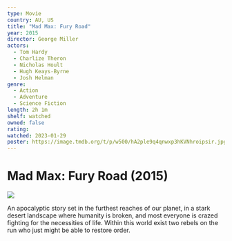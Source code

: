 ```yaml
---
type: Movie
country: AU, US
title: "Mad Max: Fury Road"
year: 2015
director: George Miller
actors:
  - Tom Hardy
  - Charlize Theron
  - Nicholas Hoult
  - Hugh Keays-Byrne
  - Josh Helman
genre:
  - Action
  - Adventure
  - Science Fiction
length: 2h 1m
shelf: watched
owned: false
rating:
watched: 2023-01-29
poster: https://image.tmdb.org/t/p/w500/hA2ple9q4qnwxp3hKVNhroipsir.jpg
---
```


# Mad Max: Fury Road (2015)

![](https://image.tmdb.org/t/p/w500/hA2ple9q4qnwxp3hKVNhroipsir.jpg)

An apocalyptic story set in the furthest reaches of our planet, in a stark desert landscape where humanity is broken, and most everyone is crazed fighting for the necessities of life. Within this world exist two rebels on the run who just might be able to restore order.